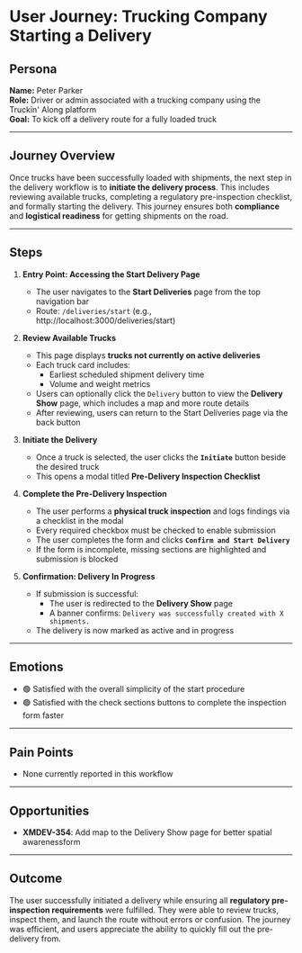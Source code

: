 # User Journey: Trucking Company Starting a Delivery

## Persona

**Name:** Peter Parker  
**Role:** Driver or admin associated with a trucking company using the Truckin' Along platform  
**Goal:** To kick off a delivery route for a fully loaded truck

---

## Journey Overview

Once trucks have been successfully loaded with shipments, the next step in the delivery workflow is to **initiate the delivery process**. This includes reviewing available trucks, completing a regulatory pre-inspection checklist, and formally starting the delivery. This journey ensures both **compliance** and **logistical readiness** for getting shipments on the road.

---

## Steps

1. **Entry Point: Accessing the Start Delivery Page**

   - The user navigates to the **Start Deliveries** page from the top navigation bar
   - Route: `/deliveries/start` (e.g., http://localhost:3000/deliveries/start)

2. **Review Available Trucks**

   - This page displays **trucks not currently on active deliveries**
   - Each truck card includes:
     - Earliest scheduled shipment delivery time
     - Volume and weight metrics
   - Users can optionally click the `Delivery` button to view the **Delivery Show** page, which includes a map and more route details
   - After reviewing, users can return to the Start Deliveries page via the back button

3. **Initiate the Delivery**

   - Once a truck is selected, the user clicks the **`Initiate`** button beside the desired truck
   - This opens a modal titled **Pre-Delivery Inspection Checklist**

4. **Complete the Pre-Delivery Inspection**

   - The user performs a **physical truck inspection** and logs findings via a checklist in the modal
   - Every required checkbox must be checked to enable submission
   - The user completes the form and clicks **`Confirm and Start Delivery`**
   - If the form is incomplete, missing sections are highlighted and submission is blocked

5. **Confirmation: Delivery In Progress**

   - If submission is successful:
     - The user is redirected to the **Delivery Show** page
     - A banner confirms: `Delivery was successfully created with X shipments.`
   - The delivery is now marked as active and in progress

---

## Emotions

- 🟢 Satisfied with the overall simplicity of the start procedure
- 🟢 Satisfied with the check sections buttons to complete the inspection form faster

---

## Pain Points

- None currently reported in this workflow

---

## Opportunities

- **XMDEV-354**: Add map to the Delivery Show page for better spatial awarenessform

---

## Outcome

The user successfully initiated a delivery while ensuring all **regulatory pre-inspection requirements** were fulfilled. They were able to review trucks, inspect them, and launch the route without errors or confusion. The journey was efficient, and users appreciate the ability to quickly fill out the pre-delivery from.
